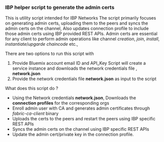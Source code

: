 ### IBP helper script to generate the admin certs

This is utility script intended for IBP Networks
The script primarily focuses on generating admin certs, uploading them to the peers and syncs the admin certs on the channel, Also updates connection profile to include those admin certs using IBP provided REST APIs. Admin certs are essential for  any client to perform admin operations like channel *creation*, *join*, *install*, *instantiate*/*upgarde chaincode* etc.,

There are two options to run this script with
1. Provide Bluemix account email ID and API_Key 
   Script will create a service instance and downloads the network credentials file ,  **network.json**
2. Provide the network credentials file **network.json** as input to the script

What does this script do ?
* Using the Network credentials **network.json**, Downloads the **connection profiles** for the corresponding orgs
* Enroll admin user with CA and generates admin certificates through *fabric-ca-client* binary
* Uploads the certs to the peers and restart the peers using IBP specific REST APIs
* Syncs the admin certs on the channel using IBP specific REST APIs
* Update the admin cert/private key in the connection profile.
